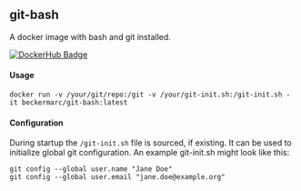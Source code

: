 ## git-bash

A docker image with bash and git installed.

[![DockerHub Badge](http://dockeri.co/image/beckermarc/git-bash)](https://hub.docker.com/r/beckermarc/git-bash)

#### Usage
```
docker run -v /your/git/repo:/git -v /your/git-init.sh:/git-init.sh -it beckermarc/git-bash:latest
```

#### Configuration
During startup the `/git-init.sh` file is sourced, if existing. 
It can be used to initialize global git configuration. An example git-init.sh might look like this:

```
git config --global user.name "Jane Doe"
git config --global user.email "jane.doe@example.org"
```
